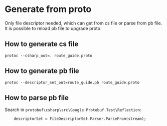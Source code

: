 # Generate from proto

Only file descriptor needed, which can get from cs file or parse from pb file.
It is possible to reload pb file to upgrade proto.

## How to generate cs file

```
protoc --csharp_out=. route_guide.proto
```

## How to generate pb file

```
protoc --descriptor_set_out=route_guide.pb route_guide.proto
```

## How to parse pb file

Search in `protobuf\csharp\src\Google.Protobuf.Test\Reflection`:
```
    descriptorSet = FileDescriptorSet.Parser.ParseFrom(stream);
```